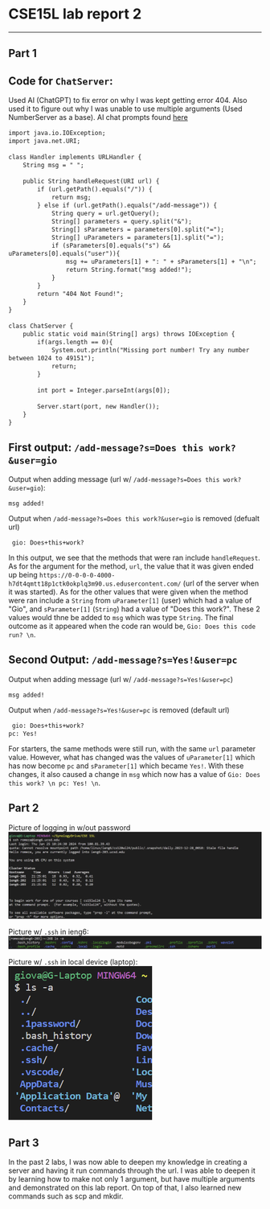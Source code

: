 # CSE15L lab report 2
---

## **Part 1**

Code for `ChatServer`:
---
Used AI (ChatGPT) to fix error on why I was kept getting error 404. Also used it to figure out why I was unable to use multiple arguments (Used NumberServer as a base). AI chat prompts found [here](https://chat.openai.com/share/e41d1fa2-b94e-44cb-b8de-bf4c06ac90d9)
```
import java.io.IOException;
import java.net.URI;

class Handler implements URLHandler {
    String msg = " ";

    public String handleRequest(URI url) {
        if (url.getPath().equals("/")) {
            return msg;
        } else if (url.getPath().equals("/add-message")) {
            String query = url.getQuery();
            String[] parameters = query.split("&");
            String[] sParameters = parameters[0].split("=");
            String[] uParameters = parameters[1].split("=");
            if (sParameters[0].equals("s") && uParameters[0].equals("user")){
                msg += uParameters[1] + ": " + sParameters[1] + "\n";
                return String.format("msg added!");
            }
        }
        return "404 Not Found!";
    }
}

class ChatServer {
    public static void main(String[] args) throws IOException {
        if(args.length == 0){
            System.out.println("Missing port number! Try any number between 1024 to 49151");
            return;
        }

        int port = Integer.parseInt(args[0]);

        Server.start(port, new Handler());
    }
}
```
First output: `/add-message?s=Does this work?&user=gio`
---
Output when adding message (url w/ `/add-message?s=Does this work?&user=gio`):
```
msg added!
```
Output when `/add-message?s=Does this work?&user=gio` is removed (defualt url)
```
 gio: Does+this+work?
```
In this output, we see that the methods that were ran include `handleRequest`. As for the argument for the method, `url`, the value that it was given ended up being `https://0-0-0-0-4000-h7dt4qmtt18p1ctk0okplq3m90.us.edusercontent.com/` (url of the server when it was started). As for the other values that were given when the method were ran include a `String` from `uParameter[1]` (user) which had a value of "Gio", and `sParameter[1]` (`String`) had a value of "Does this work?". These 2 values would thne be added to `msg` which was type `String`. The final outcome as it appeared when the code ran would be, `Gio: Does this code run? \n`.

Second Output: `/add-message?s=Yes!&user=pc`
---
Output when adding message (url w/ `/add-message?s=Yes!&user=pc`)
```
msg added!
```
Output when `/add-message?s=Yes!&user=pc` is removed (default url)
```
 gio: Does+this+work?
pc: Yes!
```
For starters, the same methods were still run, with the same `url` parameter value. However, what has changed was the values of `uParameter[1]` which has now become `pc` and `sParameter[1]` which became `Yes!`. With these changes, it also caused a change in `msg` which now has a value of `Gio: Does this work? \n pc: Yes! \n`.

## **Part 2**

Picture of logging in w/out password
![Image](noPassNeeded.png)

Picture w/ `.ssh` in ieng6:
![Image](sshonieng6.png)

Picture w/ `.ssh` in local device (laptop):
![Image](sshonLaptop.png)

**Part 3**
---
In the past 2 labs, I was now able to deepen my knowledge in creating a server and having it run commands through the url. I was able to deepen it by learning how to make not only 1 argument, but have multiple arguments and demonstrated on this lab report. On top of that, I also learned new commands such as scp and mkdir.



